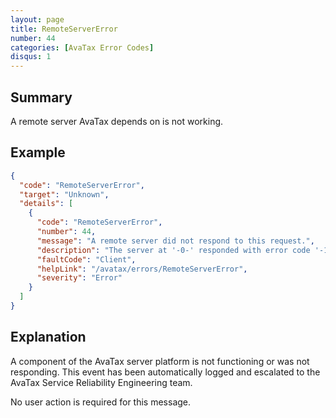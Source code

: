 ```yaml
---
layout: page
title: RemoteServerError
number: 44
categories: [AvaTax Error Codes]
disqus: 1
---
```


## Summary

A remote server AvaTax depends on is not working.

## Example

```json
{
  "code": "RemoteServerError",
  "target": "Unknown",
  "details": [
    {
      "code": "RemoteServerError",
      "number": 44,
      "message": "A remote server did not respond to this request.",
      "description": "The server at '-0-' responded with error code '-1-'.",
      "faultCode": "Client",
      "helpLink": "/avatax/errors/RemoteServerError",
      "severity": "Error"
    }
  ]
}
```

## Explanation

A component of the AvaTax server platform is not functioning or was not responding.  This event has been automatically logged and escalated to the AvaTax Service Reliability Engineering team.

No user action is required for this message.
